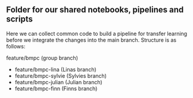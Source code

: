 ## Folder for our shared notebooks, pipelines and scripts
Here we can collect common code to build a pipeline for transfer learning before we integrate the changes into the main branch.
Structure is as follows:


feature/bmpc (group branch)
- feature/bmpc-lina (Linas branch)
- feature/bmpc-sylvie (Sylvies branch)
- feature/bmpc-julian (Julian branch)
- feature/bmpc-finn (Finns branch)
